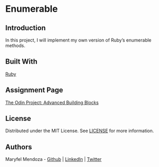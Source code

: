 # Enumerable

## Introduction
In this project, I will implement my own version of Ruby’s enumerable methods.

## Built With
[Ruby](https://www.ruby-lang.org/en/)

## Assignment Page
[The Odin Project: Advanced Building Blocks](https://www.theodinproject.com/courses/ruby-programming/lessons/advanced-building-blocks)

## License
Distributed under the MIT License. See [LICENSE](https://github.com/yirano/mv-09-ruby-bubblesort/blob/master/LICENSE) for more information.

## Authors
Maryfel Mendoza - [Github](https://github.com/maryfelmendoza) | [LinkedIn](https://www.linkedin.com/in/maryfelmendoza/detail/recent-activity/posts/) | [Twitter](https://twitter.com/maryfelmendoza)

